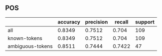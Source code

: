 
## POS

|                  | accuracy | precision | recall | support |
|------------------|----------|-----------|--------|---------|
| all              | 0.8349   | 0.7512    | 0.704  | 109     |
| known-tokens     | 0.8349   | 0.7512    | 0.704  | 109     |
| ambiguous-tokens | 0.8511   | 0.7444    | 0.7422 | 47      |

